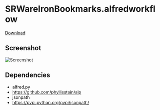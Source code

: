 SRWareIronBookmarks.alfredworkflow
==================================

[Download](https://raw.github.com/ts123/SRWareIronBookmarks.alfredworkflow/master/SRWareIronBookmarks.alfredworkflow)

## Screenshot

![Screenshot](https://raw.github.com/ts123/SRWareIronBookmarks.alfredworkflow/master/img/screen.png)

## Dependencies

- alfred.py 
 - https://github.com/phyllisstein/alp
- jsonpath
 - https://pypi.python.org/pypi/jsonpath/
